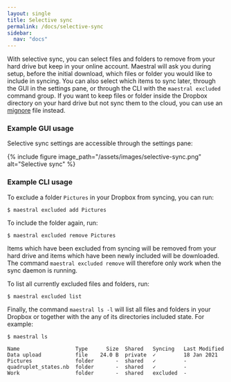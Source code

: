 ```yaml
---
layout: single
title: Selective sync
permalink: /docs/selective-sync
sidebar:
  nav: "docs"
---
```


With selective sync, you can select files and folders to remove from your hard drive but keep in your online account. Maestral will ask you during setup, before the initial download, which files or folder you would like to include in syncing. You can also select which items to sync later, through the GUI in the settings pane, or through the CLI with the `maestral excluded` command group. If you want to keep files or folder inside the Dropbox directory on your hard drive but not sync them to the cloud, you can use an [mignore](/docs/mignore) file instead.

### Example GUI usage

Selective sync settings are accessible through the settings pane:

{% include figure image_path="/assets/images/selective-sync.png" alt="Selective sync" %}

### Example CLI usage

To exclude a folder `Pictures` in your Dropbox from syncing, you can run:

```shell
$ maestral excluded add Pictures
```

To include the folder again, run:

```shell
$ maestral excluded remove Pictures
```

Items which have been excluded from syncing will be removed from your hard drive and items which have been newly included will be downloaded. The command `maestral excluded remove` will therefore only work when the sync daemon is running.

To list all currently excluded files and folders, run:

```shell
$ maestral excluded list
```

Finally, the command `maestral ls -l` will list all files and folders in your Dropbox or together with the any of its directories included state. For example:

```shell
$ maestral ls

Name                  Type      Size  Shared   Syncing   Last Modified
Data upload           file    24.0 B  private  ✓         18 Jan 2021
Pictures              folder       -  shared   ✓         -
quadruplet_states.nb  folder       -  shared   ✓         -
Work                  folder       -  shared   excluded  -
```